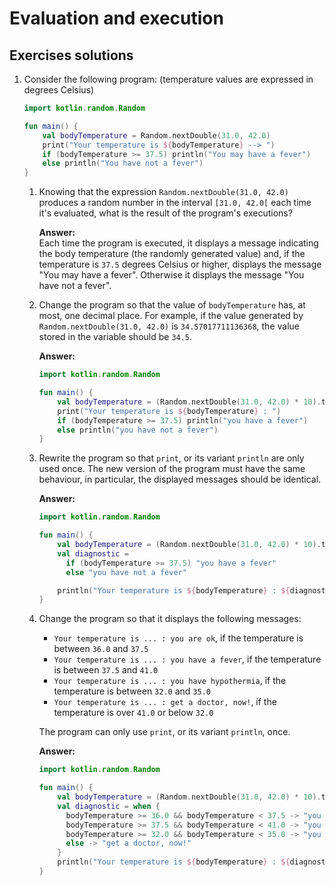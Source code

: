 # Evaluation and execution

## Exercises solutions

1. Consider the following program: (temperature values are expressed in degrees Celsius)
   
    ```kotlin
    import kotlin.random.Random

    fun main() {
        val bodyTemperature = Random.nextDouble(31.0, 42.0)
        print("Your temperature is ${bodyTemperature} --> ")
        if (bodyTemperature >= 37.5) println("You may have a fever")
        else println("You have not a fever")
    }
    ```   
   1. Knowing that the expression `Random.nextDouble(31.0, 42.0)` produces a random number in the interval `[31.0, 42.0[` each time it's evaluated, what is the result of the program's executions?

      __Answer:__    
      Each time the program is executed, it displays a message indicating the body temperature (the randomly generated value) and, if the temperature is `37.5` degrees Celsius or higher, displays the message "You may have a fever". Otherwise it displays the message "You have not a fever".


   2. Change the program so that the value of `bodyTemperature` has, at most, one decimal place. For example, if the value generated by `Random.nextDouble(31.0, 42.0)` is `34.57017711136368`, the value stored in the variable should be `34.5`.

      __Answer:__    
      ```kotlin
      import kotlin.random.Random

      fun main() {
          val bodyTemperature = (Random.nextDouble(31.0, 42.0) * 10).toInt() / 10.0
          print("Your temperature is ${bodyTemperature} : ")
          if (bodyTemperature >= 37.5) println("you have a fever")
          else println("you have not a fever")
      }
      ```

   3. Rewrite the program so that `print`, or its variant `println` are only used once. The new version of the program must have the same behaviour, in particular, the displayed messages should be identical.
      
      __Answer:__    
      ```kotlin
      import kotlin.random.Random

      fun main() {
          val bodyTemperature = (Random.nextDouble(31.0, 42.0) * 10).toInt() / 10.0
          val diagnostic = 
            if (bodyTemperature >= 37.5) "you have a fever" 
            else "you have not a fever"

          println("Your temperature is ${bodyTemperature} : ${diagnostic}")
      }
      ```

   4. Change the program so that it displays the following messages:
      * `Your temperature is ... : you are ok`, if the temperature is between `36.0` and `37.5`
      * `Your temperature is ... : you have a fever`, if the temperature is between `37.5` and `41.0`
      * `Your temperature is ... : you have hypothermia`, if the temperature is between `32.0` and `35.0`
      * `Your temperature is ... : get a doctor, now!`, if the temperature is over `41.0` or below `32.0`
      
      The program can only use `print`, or its variant `println`, once.
      
      __Answer:__   
      ```kotlin
      import kotlin.random.Random

      fun main() {
          val bodyTemperature = (Random.nextDouble(31.0, 42.0) * 10).toInt() / 10.0
          val diagnostic = when {
            bodyTemperature >= 36.0 && bodyTemperature < 37.5 -> "you are ok"
            bodyTemperature >= 37.5 && bodyTemperature < 41.0 -> "you have a fever"
            bodyTemperature >= 32.0 && bodyTemperature < 35.0 -> "you have hypothermia"
            else -> "get a doctor, now!"
          }
          println("Your temperature is ${bodyTemperature} : ${diagnostic}")
      }
      ```
  